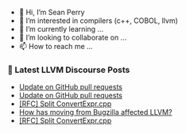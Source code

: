 - 👋 Hi, I’m Sean Perry
- 👀 I’m interested in compilers (c++, COBOL, llvm)
- 🌱 I’m currently learning ...
- 💞️ I’m looking to collaborate on ...
- 📫 How to reach me ...

<!---
s66perry/s66perry is a ✨ special ✨ repository because its `README.md` (this file) appears on your GitHub profile.
You can click the Preview link to take a look at your changes.
--->
### 📕 Latest LLVM Discourse Posts

<!-- DISCOURSE-LLVM:START -->
- [Update on GitHub pull requests](https://discourse.llvm.org/t/update-on-github-pull-requests/71540#post_5)
- [Update on GitHub pull requests](https://discourse.llvm.org/t/update-on-github-pull-requests/71540#post_4)
- [[RFC] Split ConvertExpr.cpp](https://discourse.llvm.org/t/rfc-split-convertexpr-cpp/71554#post_4)
- [How has moving from Bugzilla affected LLVM?](https://discourse.llvm.org/t/how-has-moving-from-bugzilla-affected-llvm/71553#post_3)
- [[RFC] Split ConvertExpr.cpp](https://discourse.llvm.org/t/rfc-split-convertexpr-cpp/71554#post_3)
<!-- DISCOURSE-LLVM:END -->
